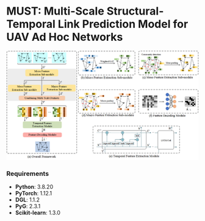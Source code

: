 # MUST: Multi-Scale Structural-Temporal Link Prediction Model for UAV Ad Hoc Networks

![outline](outline.png)

### Requirements

- **Python**: 3.8.20
- **PyTorch**: 1.12.1
- **DGL**: 1.1.2
- **PyG**: 2.3.1
- **Scikit-learn**: 1.3.0

